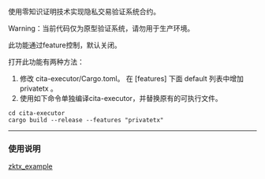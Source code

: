使用零知识证明技术实现隐私交易验证系统合约。

Warning：当前代码仅为原型验证系统，请勿用于生产环境。

此功能通过feature控制，默认关闭。

打开此功能有两种方法：
1. 修改 cita-executor/Cargo.toml。
在 \[features\] 下面 default 列表中增加 privatetx 。
2. 使用如下命令单独编译cita-executor，并替换原有的可执行文件。
```
cd cita-executor
cargo build --release --features "privatetx"
```
***
### 使用说明
[zktx_example](https://github.com/cryptape/zktx_example)
